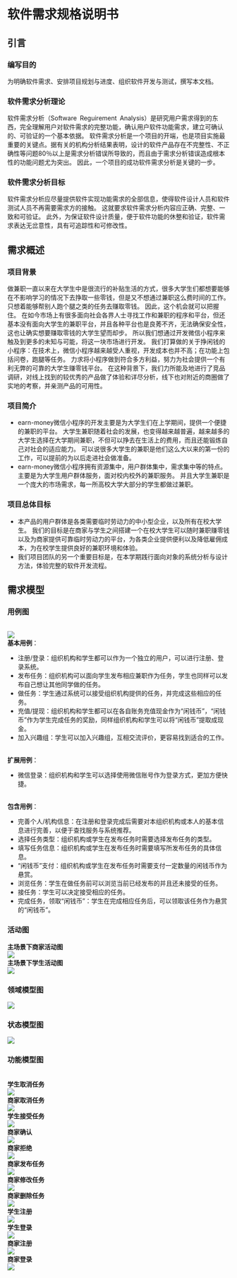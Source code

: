 # 软件需求规格说明书
## 引言
### 编写目的
为明确软件需求、安排项目规划与进度、组织软件开发与测试，撰写本文档。
### 软件需求分析理论
软件需求分析（Software Reguirement Analysis）是研究用户需求得到的东西，完全理解用户对软件需求的完整功能，确认用户软件功能需求，建立可确认的、可验证的一个基本依据。
软件需求分析是一个项目的开端，也是项目实施最重要的关键点。据有关的机构分析结果表明，设计的软件产品存在不完整性、不正确性等问题80％以上是需求分析错误所导致的，而且由于需求分析错误造成根本性的功能问题尤为突出。
因此，一个项目的成功软件需求分析是关键的一步。
### 软件需求分析目标
软件需求分析应尽量提供软件实现功能需求的全部信息，使得软件设计人员和软件测试人员不再需要需求方的接触。
这就要求软件需求分析内容应正确、完整、一致和可验证。
此外，为保证软件设计质量，便于软件功能的休整和验证，软件需求表达无岔意性，具有可追踪性和可修改性。
## 需求概述
### 项目背景
做兼职一直以来在大学生中是很流行的补贴生活的方式，很多大学生们都想要能够在不影响学习的情况下去挣取一些零钱，但是又不想通过兼职这么费时间的工作。
只想着能够帮别人跑个腿之类的任务去赚取零钱。
因此，这个机会就可以把握住。 
在如今市场上有很多面向社会各界人士寻找工作和兼职的程序和平台，但还基本没有面向大学生的兼职平台，并且各种平台也是良莠不齐，无法确保安全性，这也让确实想要赚取零钱的大学生望而却步。
所以我们想通过开发微信小程序来触及到更多的未知与可能，将这一块市场进行开发。 
我们打算做的关于挣闲钱的小程序：在技术上，微信小程序越来越受人重视，开发成本也并不高；在功能上包括问卷，跑腿等任务。
力求将小程序做到符合多方利益，努力为社会提供一个有利无弊的可靠的大学生赚零钱平台。
在这种背景下，我们力所能及地进行了竞品调研，对线上找到的较优秀的产品做了体验和详尽分析，线下也对附近的商圈做了实地的考察，并亲测产品的可用性。
### 项目简介
- earn-money微信小程序的开发主要是为大学生们在上学期间，提供一个便捷的兼职的平台。
大学生兼职随着社会的发展，也变得越来越普遍，越来越多的大学生选择在大学期间兼职，不但可以挣去在生活上的费用，而且还能锻炼自己对社会的适应能力。
可以说很多大学生的兼职是他们这么大以来的第一份的工作，可以提前的为以后走进社会做准备。
- earn-money微信小程序拥有资源集中，用户群体集中，需求集中等的特点。主要是为大学生用户群体服务，面对校内校外的兼职服务。
并且大学生兼职是一个庞大的市场需求，每一所高校大学大部分的学生都做过兼职。
### 项目总体目标
- 本产品的用户群体是各类需要临时劳动力的中小型企业，以及所有在校大学生。
我们的目标是在商家与学生之间搭建一个在校大学生可以随时兼职赚零钱以及为商家提供可靠临时劳动力的平台，为各类企业提供便利以及降低雇佣成本，为在校学生提供良好的兼职环境和体验。
- 我们项目团队的另一个重要目标是，在本学期践行面向对象的系统分析与设计方法，体验完整的软件开发流程。
## 需求模型
### 用例图
<br>![](pic/zxq-use-case.png)
<br>**基本用例**：
- 注册/登录：组织机构和学生都可以作为一个独立的用户，可以进行注册、登录系统。
- 发布任务：组织机构可以面向学生发布相应兼职作为任务，学生也同样可以发布自己想让其他同学做的任务。
- 做任务：学生通过系统可以接受组织机构提供的任务，并完成这些相应的任务。
- 充值/提现：组织机构和学生都可以在各自账务充值现金作为“闲钱币”，“闲钱币”作为学生完成任务的奖励，同样组织机构和学生可以将“闲钱币”提取成现金。
- 加入兴趣组：学生可以加入兴趣组，互相交流评价，更容易找到适合的工作。

<br>**扩展用例**：
- 微信登录：组织机构和学生可以选择使用微信账号作为登录方式，更加方便快捷。

<br>**包含用例**：
- 完善个人/机构信息：在注册和登录完成后需要对本组织机构或本人的基本信息进行完善，以便于查找服务与系统推荐。
- 选择任务类型：组织机构或学生在发布任务时需要选择发布任务的类型。
- 填写任务信息：组织机构或学生在发布任务时需要填写所发布任务的具体信息。
- “闲钱币”支付：组织机构或学生在发布任务时需要支付一定数量的闲钱币作为悬赏。
- 浏览任务：学生在做任务前可以浏览当前已经发布的并且还未接受的任务。
- 接任务：学生可以决定接受相应的任务。
- 完成任务，领取“闲钱币”：学生在完成相应任务后，可以领取该任务作为悬赏的“闲钱币”。

### 活动图
**主场景下商家活动图**
<br>![](pic/hdt1.jpg)
<br>**主场景下学生活动图**
<br>![](pic/hdt2(2).jpg)

### 领域模型图
![](pic/DomainModel.png)

### 状态模型图
![](pic/StateModel.jpg)

### 功能模型图
<br>**学生取消任务**
<br>![](pic/system_sequence1.png)
<br>**商家取消任务**
<br>![](pic/system_sequence2.png)
<br>**学生接受任务**
<br>![](pic/system_sequence3.png)
<br>**商家确认**
<br>![](pic/system_sequence4.png)
<br>**商家拒绝**
<br>![](pic/system_sequence5.png)
<br>**商家发布任务**
<br>![](pic/system_sequence6.png)
<br>**商家修改任务**
<br>![](pic/system_sequence7.png)
<br>**商家删除任务**
<br>![](pic/system_sequence8.png)
<br>**学生注册**
<br>![](pic/system_sequence9.png)
<br>**学生登录**
<br>![](pic/system_sequence10.png)
<br>**商家注册**
<br>![](pic/system_sequence11.png)
<br>**商家登录**
<br>![](pic/system_sequence12.png)
